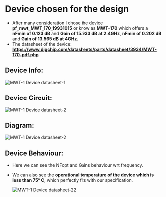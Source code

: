   # **Device chosen for the design**
 - After many consideration I chose the device **pf_mwt_MWT_170_19931015** or know as **MWT-170**	which offers a **nFmin of 0.123 dB** and **Gain	of 15.933 dB** **at 2.4GHz**,	**nFmin of 0.202 dB**	and **Gain	of 13.565 dB at 4GHz.**
 - The datasheet of the device: **https://www.digchip.com/datasheets/parts/datasheet/3934/MWT-170-pdf.php**
  
 ## **Device Info:**
   
  ![MWT-1 Device datasheet-1](https://github.com/chennakeshavadasa/2.4-GHz-LNA-using-Keysight-ADS/assets/123294639/a55ae7e9-4341-42cb-9a3e-cbd551bcb890)

 ## **Device Circuit:**

   ![MWT-1 Device datasheet-2](https://github.com/chennakeshavadasa/2.4-GHz-LNA-using-Keysight-ADS/assets/123294639/b87d48d9-d769-410c-9d17-d8fc529ae63d)

 ## Diagram:

   ![MWT-1 Device datasheet-2](https://github.com/chennakeshavadasa/2.4-GHz-LNA-using-Keysight-ADS/assets/123294639/3fe71434-0934-4685-abe4-b46827e6b2ae)

## Device Behaviour:
 - Here we can see the NFopt and Gains behaviour wrt frequency.
 - We can also see the **operational temperature of the device which is less than 75° C**, which perfectly fits with our specification.

   ![MWT-1 Device datasheet-22](https://github.com/chennakeshavadasa/2.4-GHz-LNA-using-Keysight-ADS/assets/123294639/1bf6c1dd-d839-4201-a44b-e1ceb6ab1d8c)




